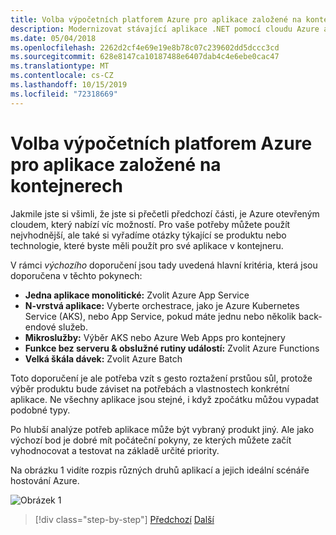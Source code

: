 ```yaml
---
title: Volba výpočetních platforem Azure pro aplikace založené na kontejnerech
description: Modernizovat stávající aplikace .NET pomocí cloudu Azure a kontejnerů Windows | Výběr platforem Azure COMPUTE pro aplikace založené na kontejnerech
ms.date: 05/04/2018
ms.openlocfilehash: 2262d2cf4e69e19e8b78c07c239602dd5dccc3cd
ms.sourcegitcommit: 628e8147ca10187488e6407dab4c4e6ebe0cac47
ms.translationtype: MT
ms.contentlocale: cs-CZ
ms.lasthandoff: 10/15/2019
ms.locfileid: "72318669"
---
```

# <a name="choosing-azure-compute-platforms-for-container-based-applications"></a>Volba výpočetních platforem Azure pro aplikace založené na kontejnerech

Jakmile jste si všimli, že jste si přečetli předchozí části, je Azure otevřeným cloudem, který nabízí víc možností. Pro vaše potřeby můžete použít nejvhodnější, ale také si vyřadíme otázky týkající se produktu nebo technologie, které byste měli použít pro své aplikace v kontejneru.

V rámci *výchozího* doporučení jsou tady uvedená hlavní kritéria, která jsou doporučena v těchto pokynech:

- **Jedna aplikace monolitické:** Zvolit Azure App Service
- **N-vrstvá aplikace:** Vyberte orchestrace, jako je Azure Kubernetes Service (AKS), nebo App Service, pokud máte jednu nebo několik back-endové služeb.
- **Mikroslužby:** Výběr AKS nebo Azure Web Apps pro kontejnery
- **Funkce bez serveru & obslužné rutiny událostí:** Zvolit Azure Functions
- **Velká škála dávek:** Zvolit Azure Batch

Toto doporučení je ale potřeba vzít s gesto roztažení prstůou sůl, protože výběr produktu bude záviset na potřebách a vlastnostech konkrétní aplikace. Ne všechny aplikace jsou stejné, i když zpočátku můžou vypadat podobné typy.

Po hlubší analýze potřeb aplikace může být vybraný produkt jiný. Ale jako výchozí bod je dobré mít počáteční pokyny, ze kterých můžete začít vyhodnocovat a testovat na základě určité priority.

Na obrázku 1 vidíte rozpis různých druhů aplikací a jejich ideální scénáře hostování Azure.

![Obrázek 1](./media/image8.5.png)

> [!div class="step-by-step"]
> [Předchozí](when-to-deploy-windows-containers-to-azure-container-service-kubernetes.md)
> [Další](build-resilient-services-ready-for-the-cloud-embrace-transient-failures-in-the-cloud.md)
